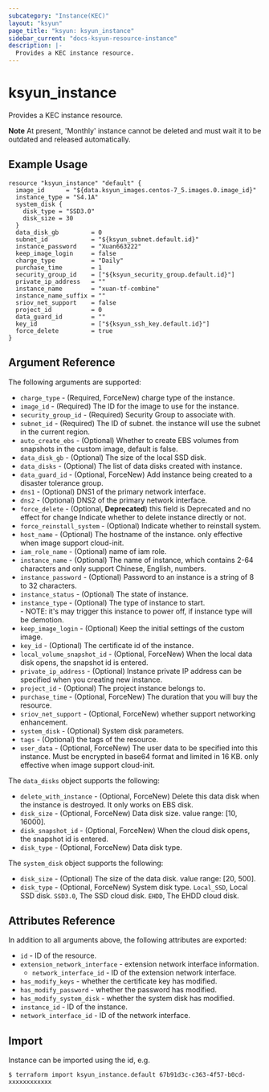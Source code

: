 ```yaml
---
subcategory: "Instance(KEC)"
layout: "ksyun"
page_title: "ksyun: ksyun_instance"
sidebar_current: "docs-ksyun-resource-instance"
description: |-
  Provides a KEC instance resource.
---
```


# ksyun_instance

Provides a KEC instance resource.

**Note**  At present, 'Monthly' instance cannot be deleted and must wait it to be outdated and released automatically.

## Example Usage

```hcl
resource "ksyun_instance" "default" {
  image_id      = "${data.ksyun_images.centos-7_5.images.0.image_id}"
  instance_type = "S4.1A"
  system_disk {
    disk_type = "SSD3.0"
    disk_size = 30
  }
  data_disk_gb         = 0
  subnet_id            = "${ksyun_subnet.default.id}"
  instance_password    = "Xuan663222"
  keep_image_login     = false
  charge_type          = "Daily"
  purchase_time        = 1
  security_group_id    = ["${ksyun_security_group.default.id}"]
  private_ip_address   = ""
  instance_name        = "xuan-tf-combine"
  instance_name_suffix = ""
  sriov_net_support    = false
  project_id           = 0
  data_guard_id        = ""
  key_id               = ["${ksyun_ssh_key.default.id}"]
  force_delete         = true
}
```

## Argument Reference

The following arguments are supported:

* `charge_type` - (Required, ForceNew) charge type of the instance.
* `image_id` - (Required) The ID for the image to use for the instance.
* `security_group_id` - (Required) Security Group to associate with.
* `subnet_id` - (Required) The ID of subnet. the instance will use the subnet in the current region.
* `auto_create_ebs` - (Optional) Whether to create EBS volumes from snapshots in the custom image, default is false.
* `data_disk_gb` - (Optional) The size of the local SSD disk.
* `data_disks` - (Optional) The list of data disks created with instance.
* `data_guard_id` - (Optional, ForceNew) Add instance being created to a disaster tolerance group.
* `dns1` - (Optional) DNS1 of the primary network interface.
* `dns2` - (Optional) DNS2 of the primary network interface.
* `force_delete` - (Optional, **Deprecated**) this field is Deprecated and no effect for change Indicate whether to delete instance directly or not.
* `force_reinstall_system` - (Optional) Indicate whether to reinstall system.
* `host_name` - (Optional) The hostname of the instance. only effective when image support cloud-init.
* `iam_role_name` - (Optional) name of iam role.
* `instance_name` - (Optional) The name of instance, which contains 2-64 characters and only support Chinese, English, numbers.
* `instance_password` - (Optional) Password to an instance is a string of 8 to 32 characters.
* `instance_status` - (Optional) The state of instance.
* `instance_type` - (Optional) The type of instance to start. <br> - NOTE: it's may trigger this instance to power off, if instance type will be demotion.
* `keep_image_login` - (Optional) Keep the initial settings of the custom image.
* `key_id` - (Optional) The certificate id of the instance.
* `local_volume_snapshot_id` - (Optional, ForceNew) When the local data disk opens, the snapshot id is entered.
* `private_ip_address` - (Optional) Instance private IP address can be specified when you creating new instance.
* `project_id` - (Optional) The project instance belongs to.
* `purchase_time` - (Optional, ForceNew) The duration that you will buy the resource.
* `sriov_net_support` - (Optional, ForceNew) whether support networking enhancement.
* `system_disk` - (Optional) System disk parameters.
* `tags` - (Optional) the tags of the resource.
* `user_data` - (Optional, ForceNew) The user data to be specified into this instance. Must be encrypted in base64 format and limited in 16 KB. only effective when image support cloud-init.

The `data_disks` object supports the following:

* `delete_with_instance` - (Optional, ForceNew) Delete this data disk when the instance is destroyed. It only works on EBS disk.
* `disk_size` - (Optional, ForceNew) Data disk size. value range: [10, 16000].
* `disk_snapshot_id` - (Optional, ForceNew) When the cloud disk opens, the snapshot id is entered.
* `disk_type` - (Optional, ForceNew) Data disk type.

The `system_disk` object supports the following:

* `disk_size` - (Optional) The size of the data disk. value range: [20, 500].
* `disk_type` - (Optional, ForceNew) System disk type. `Local_SSD`, Local SSD disk. `SSD3.0`, The SSD cloud disk. `EHDD`, The EHDD cloud disk.

## Attributes Reference

In addition to all arguments above, the following attributes are exported:

* `id` - ID of the resource.
* `extension_network_interface` - extension network interface information.
  * `network_interface_id` - ID of the extension network interface.
* `has_modify_keys` - whether the certificate key has modified.
* `has_modify_password` - whether the password has modified.
* `has_modify_system_disk` - whether the system disk has modified.
* `instance_id` - ID of the instance.
* `network_interface_id` - ID of the network interface.


## Import

Instance can be imported using the id, e.g.

```
$ terraform import ksyun_instance.default 67b91d3c-c363-4f57-b0cd-xxxxxxxxxxxx
```

